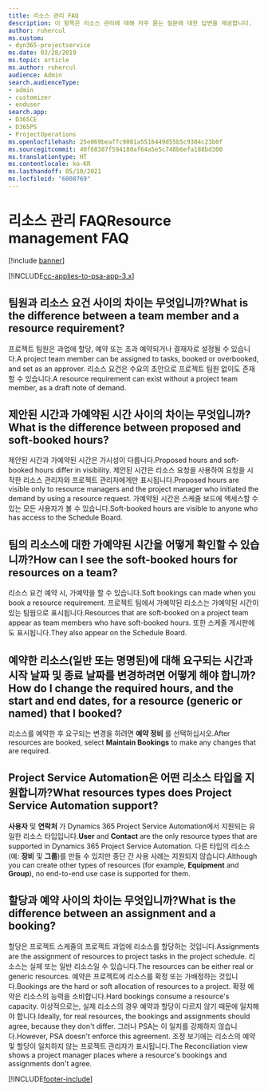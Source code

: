 ```yaml
---
title: 리소스 관리 FAQ
description: 이 항목은 리소스 관리에 대해 자주 묻는 질문에 대한 답변을 제공합니다.
author: ruhercul
ms.custom:
- dyn365-projectservice
ms.date: 03/28/2019
ms.topic: article
ms.author: ruhercul
audience: Admin
search.audienceType:
- admin
- customizer
- enduser
search.app:
- D365CE
- D365PS
- ProjectOperations
ms.openlocfilehash: 25e069beaffc9081a5516449d55b5c9304c23b0f
ms.sourcegitcommit: 40f68387f594180af64a5e5c748b6efa188bd300
ms.translationtype: HT
ms.contentlocale: ko-KR
ms.lasthandoff: 05/10/2021
ms.locfileid: "6008769"
---
```

# <a name="resource-management-faq"></a><span data-ttu-id="bedaa-103">리소스 관리 FAQ</span><span class="sxs-lookup"><span data-stu-id="bedaa-103">Resource management FAQ</span></span>

[!include [banner](../includes/psa-now-project-operations.md)]

[!INCLUDE[cc-applies-to-psa-app-3.x](../includes/cc-applies-to-psa-app-3x.md)]

## <a name="what-is-the-difference-between-a-team-member-and-a-resource-requirement"></a><span data-ttu-id="bedaa-104">팀원과 리소스 요건 사이의 차이는 무엇입니까?</span><span class="sxs-lookup"><span data-stu-id="bedaa-104">What is the difference between a team member and a resource requirement?</span></span>

<span data-ttu-id="bedaa-105">프로젝트 팀원은 과업에 할당, 예약 또는 초과 예약되거나 결재자로 설정될 수 있습니다.</span><span class="sxs-lookup"><span data-stu-id="bedaa-105">A project team member can be assigned to tasks, booked or overbooked, and set as an approver.</span></span> <span data-ttu-id="bedaa-106">리소스 요건은 수요의 초안으로 프로젝트 팀원 없이도 존재할 수 있습니다.</span><span class="sxs-lookup"><span data-stu-id="bedaa-106">A resource requirement can exist without a project team member, as a draft note of demand.</span></span> 

## <a name="what-is-the-difference-between-proposed-and-soft-booked-hours"></a><span data-ttu-id="bedaa-107">제안된 시간과 가예약된 시간 사이의 차이는 무엇입니까?</span><span class="sxs-lookup"><span data-stu-id="bedaa-107">What is the difference between proposed and soft-booked hours?</span></span>

<span data-ttu-id="bedaa-108">제안된 시간과 가예약된 시간은 가시성이 다릅니다.</span><span class="sxs-lookup"><span data-stu-id="bedaa-108">Proposed hours and soft-booked hours differ in visibility.</span></span> <span data-ttu-id="bedaa-109">제안된 시간은 리소스 요청을 사용하여 요청을 시작한 리소스 관리자와 프로젝트 관리자에게만 표시됩니다.</span><span class="sxs-lookup"><span data-stu-id="bedaa-109">Proposed hours are visible only to resource managers and the project manager who initiated the demand by using a resource request.</span></span> <span data-ttu-id="bedaa-110">가예약된 시간은 스케줄 보드에 액세스할 수 있는 모든 사용자가 볼 수 있습니다.</span><span class="sxs-lookup"><span data-stu-id="bedaa-110">Soft-booked hours are visible to anyone who has access to the Schedule Board.</span></span>

## <a name="how-can-i-see-the-soft-booked-hours-for-resources-on-a-team"></a><span data-ttu-id="bedaa-111">팀의 리소스에 대한 가예약된 시간을 어떻게 확인할 수 있습니까?</span><span class="sxs-lookup"><span data-stu-id="bedaa-111">How can I see the soft-booked hours for resources on a team?</span></span>

<span data-ttu-id="bedaa-112">리소스 요건 예약 시, 가예약을 할 수 있습니다.</span><span class="sxs-lookup"><span data-stu-id="bedaa-112">Soft bookings can made when you book a resource requirement.</span></span> <span data-ttu-id="bedaa-113">프로젝트 팀에서 가예약된 리소스는 가예약된 시간이 있는 팀웜으로 표시됩니다.</span><span class="sxs-lookup"><span data-stu-id="bedaa-113">Resources that are soft-booked on a project team appear as team members who have soft-booked hours.</span></span> <span data-ttu-id="bedaa-114">또한 스케줄 게시판에도 표시됩니다.</span><span class="sxs-lookup"><span data-stu-id="bedaa-114">They also appear on the Schedule Board.</span></span>

## <a name="how-do-i-change-the-required-hours-and-the-start-and-end-dates-for-a-resource-generic-or-named-that-i-booked"></a><span data-ttu-id="bedaa-115">예약한 리소스(일반 또는 명명된)에 대해 요구되는 시간과 시작 날짜 및 종료 날짜를 변경하려면 어떻게 해야 합니까?</span><span class="sxs-lookup"><span data-stu-id="bedaa-115">How do I change the required hours, and the start and end dates, for a resource (generic or named) that I booked?</span></span>

<span data-ttu-id="bedaa-116">리소스를 예약한 후 요구되는 변경을 하려면 **예약 정비** 를 선택하십시오.</span><span class="sxs-lookup"><span data-stu-id="bedaa-116">After resources are booked, select **Maintain Bookings** to make any changes that are required.</span></span>

## <a name="what-resources-types-does-project-service-automation-support"></a><span data-ttu-id="bedaa-117">Project Service Automation은 어떤 리소스 타입을 지원합니까?</span><span class="sxs-lookup"><span data-stu-id="bedaa-117">What resources types does Project Service Automation support?</span></span>

<span data-ttu-id="bedaa-118">**사용자** 및 **연락처** 가 Dynamics 365 Project Service Automation에서 지원되는 유일한 리소스 타입입니다.</span><span class="sxs-lookup"><span data-stu-id="bedaa-118">**User** and **Contact** are the only resource types that are supported in Dynamics 365 Project Service Automation.</span></span> <span data-ttu-id="bedaa-119">다른 타입의 리소스(예: **장비** 및 **그룹**)를 만들 수 있지만 종단 간 사용 사례는 지원되지 않습니다.</span><span class="sxs-lookup"><span data-stu-id="bedaa-119">Although you can create other types of resources (for example, **Equipment** and **Group**), no end-to-end use case is supported for them.</span></span>

## <a name="what-is-the-difference-between-an-assignment-and-a-booking"></a><span data-ttu-id="bedaa-120">할당과 예약 사이의 차이는 무엇입니까?</span><span class="sxs-lookup"><span data-stu-id="bedaa-120">What is the difference between an assignment and a booking?</span></span>

<span data-ttu-id="bedaa-121">할당은 프로젝트 스케줄의 프로젝트 과업에 리소스를 할당하는 것입니다.</span><span class="sxs-lookup"><span data-stu-id="bedaa-121">Assignments are the assignment of resources to project tasks in the project schedule.</span></span> <span data-ttu-id="bedaa-122">리소스는 실제 또는 일반 리소스일 수 있습니다.</span><span class="sxs-lookup"><span data-stu-id="bedaa-122">The resources can be either real or generic resources.</span></span> <span data-ttu-id="bedaa-123">예약은 프로젝트에 리소스를 확정 또는 가배정하는 것입니다.</span><span class="sxs-lookup"><span data-stu-id="bedaa-123">Bookings are the hard or soft allocation of resources to a project.</span></span> <span data-ttu-id="bedaa-124">확정 예약은 리소스의 능력을 소비합니다.</span><span class="sxs-lookup"><span data-stu-id="bedaa-124">Hard bookings consume a resource's capacity.</span></span> <span data-ttu-id="bedaa-125">이상적으로는, 실제 리소스의 경우 예약과 할당이 다르지 않기 때문에 일치해야 합니다.</span><span class="sxs-lookup"><span data-stu-id="bedaa-125">Ideally, for real resources, the bookings and assignments should agree, because they don't differ.</span></span> <span data-ttu-id="bedaa-126">그러나 PSA는 이 일치를 강제하지 않습니다.</span><span class="sxs-lookup"><span data-stu-id="bedaa-126">However, PSA doesn't enforce this agreement.</span></span> <span data-ttu-id="bedaa-127">조정 보기에는 리소스의 예약 및 할당이 일치하지 않는 프로젝트 관리자가 표시됩니다.</span><span class="sxs-lookup"><span data-stu-id="bedaa-127">The Reconciliation view shows a project manager places where a resource's bookings and assignments don't agree.</span></span>


[!INCLUDE[footer-include](../includes/footer-banner.md)]